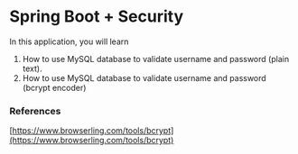 # Spring Boot + Security
In this application, you will learn 
1. How to use MySQL database to validate username and password (plain text).
1. How to use MySQL database to validate username and password (bcrypt encoder)

### References
[https://www.browserling.com/tools/bcrypt](https://www.browserling.com/tools/bcrypt)

